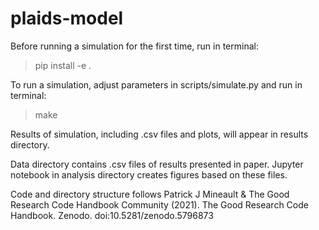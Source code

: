 # plaids-model

Before running a simulation for the first time, run in terminal:

> pip install -e .

To run a simulation, adjust parameters in scripts/simulate.py and run in terminal:

> make

Results of simulation, including .csv files and plots, will appear in results directory.

Data directory contains .csv files of results presented in paper. Jupyter notebook in analysis directory creates figures based on these files.




Code and directory structure follows Patrick J Mineault & The Good Research Code Handbook Community (2021). The Good Research Code Handbook. Zenodo. doi:10.5281/zenodo.5796873